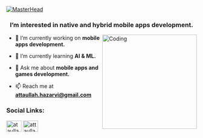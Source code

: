 [![MasterHead](https://blogger.googleusercontent.com/img/b/R29vZ2xl/AVvXsEgvTKb2W36_tnPVl1QVdbeyqPX8ai02ldIeO_IJMy8AXE7sz7U9Z3PJEKRIBRnRuFV82rIuatjZq7HwXsO6Q2mWdZgbRTRnSFcJ1ps3uiSmyhMjVKan85pdaZNcpHrIJSH6daxvbHngZMLZGxaRYk7-JLRe497EEaKQ13l7aSYdTe_JyDgzyLhR0ugv/s1500/GithubBanner.jpg)](https://orientaltechs.com)

<h3 align="center">I’m interested in native and hybrid mobile apps development.</h3>
<img align="right" alt="Coding" height=250 src="https://miro.medium.com/max/1360/0*7Q3yvSIv_t0ioJ-Z.gif"/>

- 🔭 I’m currently working on **mobile apps development.**

- 🌱 I’m currently learning **AI & ML.**

- 💬 Ask me about **mobile apps and games development.**

- 📫 Reach me at **attaullah.hazarvi@gmail.com**

<h3 align="left">Social Links:</h3>
<p align="left">
<a href="https://linkedin.com/in/ataullah-hazarvi" target="blank"><img align="center" src="https://raw.githubusercontent.com/rahuldkjain/github-profile-readme-generator/master/src/images/icons/Social/linked-in-alt.svg" alt="ataullah-hazarvi" height="30" width="40" /></a>
<a href="https://fb.com/attaullah.hazarvi" target="blank"><img align="center" src="https://raw.githubusercontent.com/rahuldkjain/github-profile-readme-generator/master/src/images/icons/Social/facebook.svg" alt="attaullah.hazarvi" height="30" width="40" /></a>
</p>
